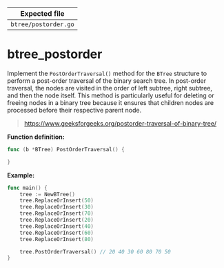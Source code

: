 | Expected file        |
| -------------------- |
| `btree/postorder.go` |

# btree_postorder

Implement the `PostOrderTraversal()` method for the `BTree` structure to perform a post-order traversal of the binary search tree. In post-order traversal, the nodes are visited in the order of left subtree, right subtree, and then the node itself. This method is particularly useful for deleting or freeing nodes in a binary tree because it ensures that children nodes are processed before their respective parent node.

> https://www.geeksforgeeks.org/postorder-traversal-of-binary-tree/

**Function definition:**

```go
func (b *BTree) PostOrderTraversal() {

}

```

**Example:**

```go
func main() {
    tree := NewBTree()
    tree.ReplaceOrInsert(50)
    tree.ReplaceOrInsert(30)
    tree.ReplaceOrInsert(70)
    tree.ReplaceOrInsert(20)
    tree.ReplaceOrInsert(40)
    tree.ReplaceOrInsert(60)
    tree.ReplaceOrInsert(80)

    tree.PostOrderTraversal() // 20 40 30 60 80 70 50
}
```
